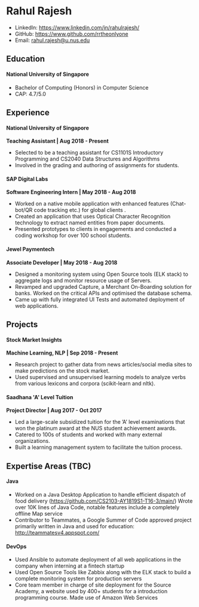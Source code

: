 # Rahul Rajesh
- LinkedIn: https://www.linkedin.com/in/rahulrajesh/
- GitHub: https://www.github.com/rrtheonlyone
- Email: rahul.rajesh@u.nus.edu

## Education
#### National University of Singapore
- Bachelor of Computing (Honors) in Computer Science 
- CAP: 4.7/5.0

## Experience 
#### National University of Singapore
__Teaching Assistant | Aug 2018 - Present__
- Selected to be a teaching assistant for CS1101S Introductory Programming and CS2040 Data Structures and Algorithms
- Involved in the grading and authoring of assignments for students.

#### SAP Digital Labs
__Software Engineering Intern | May 2018 - Aug 2018__
- Worked on a native mobile application with enhanced features (Chat-bot/QR
code tracking etc.) for global clients .
- Created an application that uses Optical Character Recognition technology to
extract named entities from paper documents.
- Presented prototypes to clients in engagements and conducted a coding
workshop for over 100 school students.

#### Jewel Paymentech
__Associate Developer | May 2018 - Aug 2018__
- Designed a monitoring system using Open Source tools (ELK stack) to
aggregate logs and monitor resource usage of Servers.
- Revamped and upgraded Capture, a Merchant On-Boarding solution for banks.
Worked on the critical APIs and optimised the database schema.
- Came up with fully integrated UI Tests and automated deployment of web
applications.

## Projects
#### Stock Market Insights
__Machine Learning, NLP | Sep 2018 - Present__
- Research project to gather data from news articles/social media sites to make
predictions on the stock market.
- Used supervised and unsupervised learning models to analyze verbs from
various lexicons and corpora (scikit-learn and nltk).

#### Saadhana 'A' Level Tuition
__Project Director | Aug 2017 - Oct 2017__
- Led a large-scale subsidized tuition for the ’A’ level examinations that won the
platinum award at the NUS student achievement awards.
- Catered to 100s of students and worked with many external organizations.
- Built a learning management system to facilitate the tuition process.

## Expertise Areas (TBC)
#### Java
- Worked on a Java Desktop Application to handle efficient dispatch of food delivery (https://github.com/CS2103-AY1819S1-T16-3/main/) Wrote over 10K lines of Java Code, notable features include a completely offline Map service
- Contributor to Teammates, a Google Summer of Code approved project primarily written in Java and used for education: http://teammatesv4.appspot.com/

#### DevOps
- Used Ansible to automate deployment of all web applications in the company when interning at a fintech startup
- Used Open Source Tools like Zabbix along with the ELK stack to build a complete monitoring system for production servers
- Core team member in charge of site deployment for the Source Academy, a website used by 400+ students for a introduction programming course. Made use of Amazon Web Services